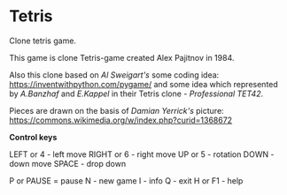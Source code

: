 # Tetris
Clone tetris game.

This game is clone Tetris-game created Alex Pajitnov in 1984.

Also this clone based on *Al Sweigart's* some coding idea: https://inventwithpython.com/pygame/
and some idea which represented by *A.Banzhaf* and *E.Kappel* in their Tetris clone - *Professional TET42*.

Pieces are drawn on the basis of *Damian Yerrick's* picture:
https://commons.wikimedia.org/w/index.php?curid=1368672

**Control keys**

LEFT or 4 - left move
RIGHT or 6 - right move
UP or 5 - rotation
DOWN - down move
SPACE - drop down

P or PAUSE = pause
N - new game
I - info
Q - exit
H or F1 - help
